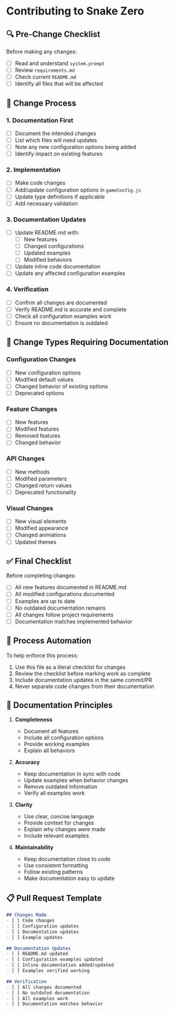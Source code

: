 # Contributing to Snake Zero

## 🔍 Pre-Change Checklist

Before making any changes:
- [ ] Read and understand `system.prompt`
- [ ] Review `requirements.md`
- [ ] Check current `README.md`
- [ ] Identify all files that will be affected

## 📝 Change Process

### 1. Documentation First
- [ ] Document the intended changes
- [ ] List which files will need updates
- [ ] Note any new configuration options being added
- [ ] Identify impact on existing features

### 2. Implementation
- [ ] Make code changes
- [ ] Add/update configuration options in `gameConfig.js`
- [ ] Update type definitions if applicable
- [ ] Add necessary validation

### 3. Documentation Updates
- [ ] Update README.md with:
  - [ ] New features
  - [ ] Changed configurations
  - [ ] Updated examples
  - [ ] Modified behaviors
- [ ] Update inline code documentation
- [ ] Update any affected configuration examples

### 4. Verification
- [ ] Confirm all changes are documented
- [ ] Verify README.md is accurate and complete
- [ ] Check all configuration examples work
- [ ] Ensure no documentation is outdated

## 🚀 Change Types Requiring Documentation

### Configuration Changes
- [ ] New configuration options
- [ ] Modified default values
- [ ] Changed behavior of existing options
- [ ] Deprecated options

### Feature Changes
- [ ] New features
- [ ] Modified features
- [ ] Removed features
- [ ] Changed behavior

### API Changes
- [ ] New methods
- [ ] Modified parameters
- [ ] Changed return values
- [ ] Deprecated functionality

### Visual Changes
- [ ] New visual elements
- [ ] Modified appearance
- [ ] Changed animations
- [ ] Updated themes

## ✅ Final Checklist

Before completing changes:
- [ ] All new features documented in README.md
- [ ] All modified configurations documented
- [ ] Examples are up to date
- [ ] No outdated documentation remains
- [ ] All changes follow project requirements
- [ ] Documentation matches implemented behavior

## 🔄 Process Automation

To help enforce this process:
1. Use this file as a literal checklist for changes
2. Review the checklist before marking work as complete
3. Include documentation updates in the same commit/PR
4. Never separate code changes from their documentation

## 🎯 Documentation Principles

1. **Completeness**
   - Document all features
   - Include all configuration options
   - Provide working examples
   - Explain all behaviors

2. **Accuracy**
   - Keep documentation in sync with code
   - Update examples when behavior changes
   - Remove outdated information
   - Verify all examples work

3. **Clarity**
   - Use clear, concise language
   - Provide context for changes
   - Explain why changes were made
   - Include relevant examples

4. **Maintainability**
   - Keep documentation close to code
   - Use consistent formatting
   - Follow existing patterns
   - Make documentation easy to update

## 📋 Pull Request Template

```markdown
## Changes Made
- [ ] Code changes
- [ ] Configuration updates
- [ ] Documentation updates
- [ ] Example updates

## Documentation Updates
- [ ] README.md updated
- [ ] Configuration examples updated
- [ ] Inline documentation added/updated
- [ ] Examples verified working

## Verification
- [ ] All changes documented
- [ ] No outdated documentation
- [ ] All examples work
- [ ] Documentation matches behavior
```
